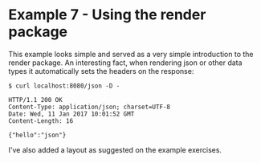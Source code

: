# Example 7 - Using the render package

This example looks simple and served as a very simple introduction to the render package.
An interesting fact, when rendering json or other data types it automatically sets the headers on the response:

```
$ curl localhost:8080/json -D -

HTTP/1.1 200 OK
Content-Type: application/json; charset=UTF-8
Date: Wed, 11 Jan 2017 10:01:52 GMT
Content-Length: 16

{"hello":"json"}
```

I've also added a layout as suggested on the example exercises.
